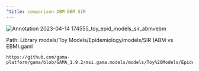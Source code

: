 ```yaml
---
^title: comparison ABM EBM SIR
---
```


![Annotation 2023-04-14 174555_toy_epid_models_sir_abmvebm](https://user-images.githubusercontent.com/4437331/232093651-c88e5b83-0984-4d73-8b80-2ebed872aaa0.png)

Path: Library models/Toy Models/Epidemiology/models/SIR (ABM vs EBM).gaml

```gaml reference
https://github.com/gama-platform/gama/blob/GAMA_1.9.2/msi.gama.models/models/Toy%20Models/Epidemiology/models/SIR%20(ABM%20vs%20EBM).gaml
```



